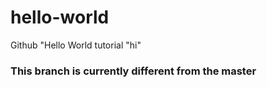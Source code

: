 # hello-world
Github "Hello World tutorial
"hi"
### This branch is currently different from the master
